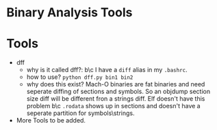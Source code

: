 # Binary Analysis Tools

# Tools 
- dff 
    - why is it called dff?: b\c I have a `diff` alias in my `.bashrc`.
    - how to use? `python dff.py bin1 bin2`
    - why does this exist? 
    Mach-O binaries are fat binaries and need seperate diffing of sections and symbols. So an objdump section size diff will be different fron a strings diff. Elf doesn't have this problem b\c `.rodata` shows up in sections and doesn't have a seperate partition for symbols\strings.
- More Tools to be added.